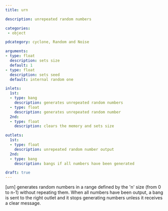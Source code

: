 ```yaml
---
title: urn

description: unrepeated random numbers

categories:
 - object

pdcategory: cyclone, Random and Noise

arguments:
- type: float
  description: sets size
  default: 1
- type: float
  description: sets seed
  default: internal random one

inlets:
  1st:
  - type: bang
    description: generates unrepeated random numbers 
  - type: float
    description: generates unrepeated random number
  2nd:
  - type: float
    description: clears the memory and sets size

outlets:
  1st:
  - type: float
    description: unrepeated random number output
  2nd:
  - type: bang
    description: bangs if all numbers have been generated

draft: true
---
```


[urn] generates random numbers in a range defined by the 'n' size (from 0 to n-1) without repeating them. When all numbers have been output, a bang is sent to the right outlet and it stops generating numbers unless it receives a clear message.
